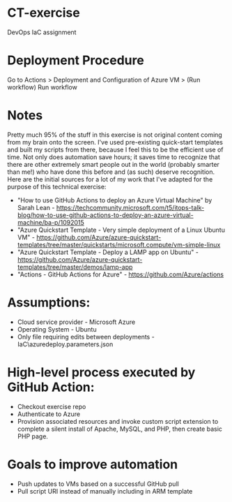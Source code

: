 # CT-exercise
DevOps IaC assignment

# Deployment Procedure
Go to Actions > Deployment and Configuration of Azure VM > (Run workflow) Run workflow

# Notes
Pretty much 95% of the stuff in this exercise is not original content coming from my brain onto the screen. I've used pre-existing quick-start templates and built my scripts from there, because I feel this to be the efficient use of time. Not only does automation save hours; it saves time to recognize that there are other extremely smart people out in the world (probably smarter than me!) who have done this before and (as such) deserve recognition. Here are the initial sources for a lot of my work that I've adapted for the purpose of this technical exercise:
* "How to use GitHub Actions to deploy an Azure Virtual Machine" by Sarah Lean - https://techcommunity.microsoft.com/t5/itops-talk-blog/how-to-use-github-actions-to-deploy-an-azure-virtual-machine/ba-p/1092015
* "Azure Quickstart Template - Very simple deployment of a Linux Ubuntu VM" - https://github.com/Azure/azure-quickstart-templates/tree/master/quickstarts/microsoft.compute/vm-simple-linux
* "Azure Quickstart Template - Deploy a LAMP app on Ubuntu" - https://github.com/Azure/azure-quickstart-templates/tree/master/demos/lamp-app
* "Actions - GitHub Actions for Azure" - https://github.com/Azure/actions

# Assumptions:
* Cloud service provider - Microsoft Azure
* Operating System - Ubuntu
* Only file requiring edits between deployments - IaC\azuredeploy.parameters.json

# High-level process executed by GitHub Action:
* Checkout exercise repo
* Authenticate to Azure
* Provision associated resources and invoke custom script extension to complete a silent install of Apache, MySQL, and PHP, then create basic PHP page.

# Goals to improve automation
* Push updates to VMs based on a successful GitHub pull
* Pull script URI instead of manually including in ARM template